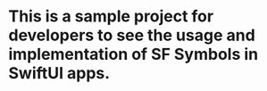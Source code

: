 # This is a sample project for developers to see the usage and implementation of SF Symbols in SwiftUI apps.
